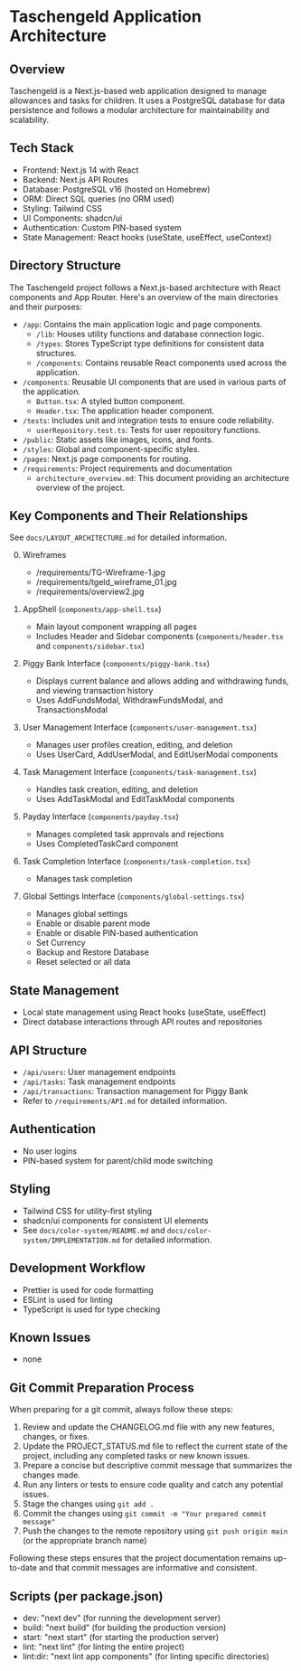 # Taschengeld Application Architecture

## Overview

Taschengeld is a Next.js-based web application designed to manage allowances and tasks for children. It uses a PostgreSQL database for data persistence and follows a modular architecture for maintainability and scalability.

## Tech Stack

- Frontend: Next.js 14 with React
- Backend: Next.js API Routes
- Database: PostgreSQL v16 (hosted on Homebrew)
- ORM: Direct SQL queries (no ORM used)
- Styling: Tailwind CSS
- UI Components: shadcn/ui
- Authentication: Custom PIN-based system
- State Management: React hooks (useState, useEffect, useContext)

## Directory Structure

The Taschengeld project follows a Next.js-based architecture with React components and App Router. Here's an overview of the main directories and their purposes:

- `/app`: Contains the main application logic and page components.
  - `/lib`: Houses utility functions and database connection logic.
  - `/types`: Stores TypeScript type definitions for consistent data structures.
  - `/components`: Contains reusable React components used across the application.
- `/components`: Reusable UI components that are used in various parts of the application.
  - `Button.tsx`: A styled button component.
  - `Header.tsx`: The application header component.
- `/tests`: Includes unit and integration tests to ensure code reliability.
  - `userRepository.test.ts`: Tests for user repository functions.
- `/public`: Static assets like images, icons, and fonts.
- `/styles`: Global and component-specific styles.
- `/pages`: Next.js page components for routing.
- `/requirements`: Project requirements and documentation
  - `architecture_overview.md`: This document providing an architecture overview of the project.

## Key Components and Their Relationships

See `docs/LAYOUT_ARCHITECTURE.md` for detailed information.

0. Wireframes

   - /requirements/TG-Wireframe-1.jpg
   - /requirements/tgeld_wireframe_01.jpg
   - /requirements/overview2.jpg

1. AppShell (`components/app-shell.tsx`)

   - Main layout component wrapping all pages
   - Includes Header and Sidebar components (`components/header.tsx` and `components/sidebar.tsx`)

2. Piggy Bank Interface (`components/piggy-bank.tsx`)

   - Displays current balance and allows adding and withdrawing funds, and viewing transaction history
   - Uses AddFundsModal, WithdrawFundsModal, and TransactionsModal

3. User Management Interface (`components/user-management.tsx`)

   - Manages user profiles creation, editing, and deletion
   - Uses UserCard, AddUserModal, and EditUserModal components

4. Task Management Interface (`components/task-management.tsx`)

   - Handles task creation, editing, and deletion
   - Uses AddTaskModal and EditTaskModal components

5. Payday Interface (`components/payday.tsx`)

   - Manages completed task approvals and rejections
   - Uses CompletedTaskCard component

6. Task Completion Interface (`components/task-completion.tsx`)

   - Manages task completion

7. Global Settings Interface (`components/global-settings.tsx`)

   - Manages global settings
   - Enable or disable parent mode
   - Enable or disable PIN-based authentication
   - Set Currency
   - Backup and Restore Database
   - Reset selected or all data

## State Management

- Local state management using React hooks (useState, useEffect)
- Direct database interactions through API routes and repositories

## API Structure

- `/api/users`: User management endpoints
- `/api/tasks`: Task management endpoints
- `/api/transactions`: Transaction management for Piggy Bank
- Refer to `/requirements/API.md` for detailed information.

## Authentication

- No user logins
- PIN-based system for parent/child mode switching

## Styling

- Tailwind CSS for utility-first styling
- shadcn/ui components for consistent UI elements
- See `docs/color-system/README.md` and `docs/color-system/IMPLEMENTATION.md` for detailed information.

## Development Workflow

- Prettier is used for code formatting
- ESLint is used for linting
- TypeScript is used for type checking

## Known Issues

- none

## Git Commit Preparation Process

When preparing for a git commit, always follow these steps:

1. Review and update the CHANGELOG.md file with any new features, changes, or fixes.
2. Update the PROJECT_STATUS.md file to reflect the current state of the project, including any completed tasks or new known issues.
3. Prepare a concise but descriptive commit message that summarizes the changes made.
4. Run any linters or tests to ensure code quality and catch any potential issues.
5. Stage the changes using `git add .`
6. Commit the changes using `git commit -m "Your prepared commit message"`
7. Push the changes to the remote repository using `git push origin main` (or the appropriate branch name)

Following these steps ensures that the project documentation remains up-to-date and that commit messages are informative and consistent.

## Scripts (per package.json)

- dev: "next dev" (for running the development server)
- build: "next build" (for building the production version)
- start: "next start" (for starting the production server)
- lint: "next lint" (for linting the entire project)
- lint:dir: "next lint app components" (for linting specific directories)
